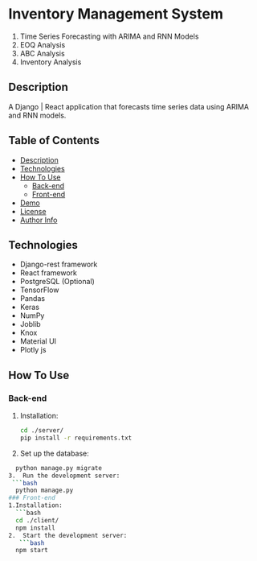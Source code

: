 # Inventory Management System
  1. Time Series Forecasting with ARIMA and RNN Models
  2. EOQ Analysis
  3. ABC Analysis
  4. Inventory Analysis

## Description
A Django | React application that forecasts time series data using ARIMA and RNN models.

## Table of Contents
- [Description](#description)
- [Technologies](#technologies)
- [How To Use](#how-to-use)
  - [Back-end](#back-end)
  - [Front-end](#front-end)
- [Demo](#demo)
- [License](#license)
- [Author Info](#author-info)

## Technologies
- Django-rest framework
- React framework
- PostgreSQL (Optional)
- TensorFlow
- Pandas
- Keras
- NumPy
- Joblib
- Knox
- Material UI
- Plotly js

## How To Use

### Back-end
1. Installation:
   ```bash
   cd ./server/
   pip install -r requirements.txt
2.  Set up the database:
  ```bash
    python manage.py migrate
3.  Run the development server:
   ```bash
    python manage.py
### Front-end
1.Installation:
    ```bash
    cd ./client/
    npm install
2.  Start the development server:
     ```bash
    npm start



